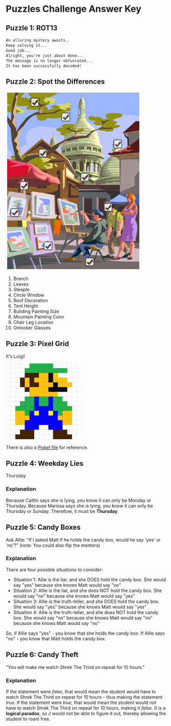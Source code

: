 # Puzzles Challenge Answer Key
## Puzzle 1: ROT13
```
An alluring mystery awaits..
Keep solving it...
Good job...
Alright, you're just about done...
The message is no longer obfuscated...
It has been successfully decoded!
```

## Puzzle 2: Spot the Differences
![](Puzzles/Assets/SpotDifferenceKey.png)

1. Branch
1. Leaves
1. Steeple
1. Circle Window
1. Roof Decoration
1. Tent Height
1. Building Painting Size
1. Mountain Painting Color
1. Chair Leg Location
1. Onlooker Glasses

## Puzzle 3: Pixel Grid
It's Luigi!

![](Puzzles/Assets/Luigi.jpg)

There is also a [Piskel file](Puzzles/Assets/Luigi.piskel) for reference.

## Puzzle 4: Weekday Lies
Thursday

### Explanation
Because Caitlin says she is lying, you know it can only be Monday or Thursday. Because Marissa says she is lying, you know it can only be Thursday or Sunday. Therefore, it must be **Thursday**.

## Puzzle 5: Candy Boxes
Ask Allie: "If I asked Matt if he holds the candy box, would he say 'yes' or 'no'?" (note: You could also flip the mentors)

### Explanation
There are four possible situations to consider:

- Situation 1: Allie is the liar, and she DOES hold the candy box. She would say "yes" because she knows Matt would say "no"
- Situation 2: Allie is the liar, and she does NOT hold the candy box. She would say "no" because she knows Matt would say "yes"
- Situation 3: Allie is the truth-teller, and she DOES hold the candy box. She would say "yes" because she knows Matt would say "yes"
- Situation 4: Allie is the truth-teller, and she does NOT hold the candy box. She would say "no" because she knows Matt would say "no" because she knows Matt would say "no"

So, if Allie says "yes" - you know that she holds the candy box. If Allie says "no" - you know that Matt holds the candy box.

## Puzzle 6: Candy Theft
"You will make me watch Shrek The Third on repeat for 10 hours."

### Explanation
If the statement were _false_, that would mean the student would have to watch Shrek The Third on repeat for 10 hours - thus making the statement _true_. If the statement were _true_, that would mean the student would not have to watch Shrek The Third on repeat for 10 hours, making it _false_. It is a **logical paradox**, so J would not be able to figure it out, thereby allowing the student to roam free.
